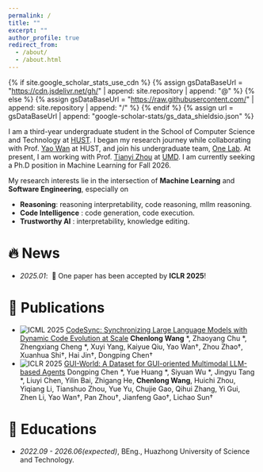 ```yaml
---
permalink: /
title: ""
excerpt: ""
author_profile: true
redirect_from: 
  - /about/
  - /about.html
---
```


{% if site.google_scholar_stats_use_cdn %}
{% assign gsDataBaseUrl = "https://cdn.jsdelivr.net/gh/" | append: site.repository | append: "@" %}
{% else %}
{% assign gsDataBaseUrl = "https://raw.githubusercontent.com/" | append: site.repository | append: "/" %}
{% endif %}
{% assign url = gsDataBaseUrl | append: "google-scholar-stats/gs_data_shieldsio.json" %}

<span class='anchor' id='about-me'></span>

I am a third-year undergraduate student in the School of Computer Science and Technology at [HUST](https://english.hust.edu.cn/). I began my research journey while collaborating with Prof. [Yao Wan](http://wanyao.me/) at HUST, and join his undergraduate team, [One Lab](https://oneslab.github.io/).
At present, I am working with Prof. [Tianyi Zhou](https://tianyizhou.github.io/) at [UMD](https://umd.edu/). 
I am currently seeking a Ph.D position in Machine Learning for Fall 2026.

My research interests lie in the intersection of **Machine Learning** and **Software Engineering**, especially on 
- **Reasoning**: reasoning interpretability, code reasoning, mllm reasoning.
- **Code Intelligence** : code generation, code execution.
- **Trustworthy AI** : interpretability, knowledge editing.


# 🔥 News
- *2025.01*: &nbsp;🎉 One paper has been accepted by **ICLR 2025**!

# 📝 Publications 
- ![ICML 2025](https://img.shields.io/badge/ICML-2025-87acc7) [CodeSync: Synchronizing Large Language Models with Dynamic Code Evolution at Scale](https://arxiv.org/abs/2502.16645) **Chenlong Wang** \*, Zhaoyang Chu \*, Zhengxiang Cheng \*, Xuyi Yang, Kaiyue Qiu, Yao Wan†, Zhou Zhao†, Xuanhua Shi†, Hai Jin†, Dongping Chen†
- ![ICLR 2025](https://img.shields.io/badge/ICLR-2025-e87213) [GUI-World: A Dataset for GUI-oriented Multimodal LLM-based Agents](https://arxiv.org/abs/2406.10819) Dongping Chen \*, Yue Huang \*, Siyuan Wu \*, Jingyu Tang \*, Liuyi Chen, Yilin Bai, Zhigang He, **Chenlong Wang**, Huichi Zhou, Yiqiang Li, Tianshuo Zhou, Yue Yu, Chujie Gao, Qihui Zhang, Yi Gui, Zhen Li, Yao Wan†, Pan Zhou†, Jianfeng Gao†, Lichao Sun†

<!-- 🍀 In Submission -->


# 📖 Educations
- *2022.09 - 2026.06(expected)*, BEng., Huazhong University of Science and Technology.


